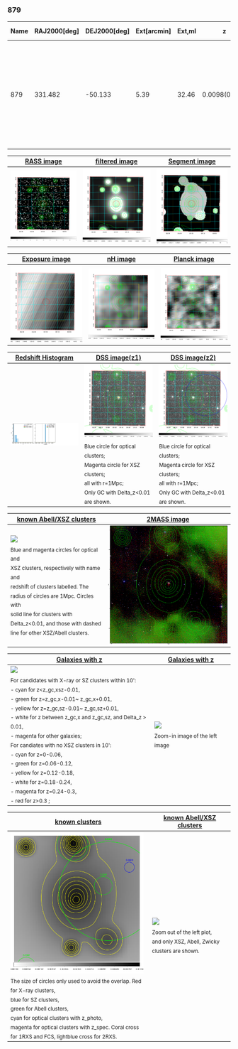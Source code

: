 <div STYLE="page-break-after: always;"></div>

### 879

|Name|RAJ2000[deg]|DEJ2000[deg] |Ext[arcmin]| Ext,ml | z | z_src| C|GC(XSZ,Delta_z<0.01)| GC(OPT,Delta_z<0.01)|GC| R_sig[arcmin] | R500[arcmin] | R500[Mpc]| CRsig[c/s] | CR500[c/s] |L500[1E44 erg/s]|F500[1E-12 erg/s/cm^2]| M500[1E14 Msun]|Tx[keV]|Cnt_sig|Beta|Rc[arcmin]|Comment|Alias|
|---|---|---|---|---|---|------|---|--------|---------|----------|---|---|---|---|---|---|---|---|---|---|---|---|---|---|
|879| 331.482| -50.133| 5.39| 32.46| 0.0098(0.005)| z1,| G| -| -| A, N, W| 14.650| 30.293| 0.365| 0.183(0.040)| 0.223(0.048)| 0.007(0.001)| 3.237(0.646)| 0.14(0.01)| 0.64(0.04)| 57.4| 0.737(-0.161+0.175)| 6.990(-2.106+1.972)| An Abell cluster with $z$ = 0.0363 and offset = 0.18 Mpc, an SZ cluster with $z$ = 0.66 and offset = 0.35 Mpc(28.36 arcmin)| t277|

|[RASS image](../image/879/879_img.pdf)|[filtered image](../image/879/879_fil.pdf)|[Segment image](../image/879/879_seg.pdf)|
|-------------------|--------------------|-------------------|
| <img src="../image/879/879_img.png" width="300">  | <img src="../image/879/879_fil.png" width="300">   | <img src="../image/879/879_seg.png" width="300">  |

|[Exposure image](../image/879/879_mex.pdf)| [nH image](../image/879/879_nh.pdf)| [Planck image](../image/879/879_p.pdf)|
|-------------------|--------------------|-------------------|
|<img src="../image/879/879_mex.png" width="300">   | <img src="../image/879/879_nh.png" width="300">    | <img src="../image/879/879_p.png" width="300"> |

|[Redshift Histogram](../image/879/879_zg.pdf) | [DSS image(z1)](../image/879/879_dss_z1.pdf)      |  [DSS image(z2)](../image/879/879_dss_z2.pdf)    |
|-------------------|--------------------|-------------------|
|<img src="../image/879/879_zg.png" width="300"> |<img src="../image/879/879_dss_z1.png" width="300"> <sub><br>Blue circle for optical clusters; <br>Magenta circle for XSZ clusters; <br>all with r=1Mpc; <br>Only GC with Delta_z<0.01 are shown. </sub>| <img src="../image/879/879_dss_z2.png" width="300"><sub><br>Blue circle for optical clusters; <br>Magenta circle for XSZ clusters; <br>all with r=1Mpc; <br>Only GC with Delta_z<0.01 are shown. </sub> |

|[known Abell/XSZ clusters](../image/879/879_m.pdf) | [2MASS image](../image/879/879_2mass.pdf)      |
|-------------------|-------------------|
|<img src=../image/879/879_m.png width="300"> <br><sub>Blue and magenta circles for optical and <br>XSZ clusters, respectively with name and <br>redshift of clusters labelled. The <br>radius of circles are 1Mpc. Circles with <br>solid line for clusters with <br>Delta_z<0.01, and those with dashed <br>line for other XSZ/Abell clusters.        </sub>|<img src="../image/879/879_2mass.png" width="300">  |

|[Galaxies with z](../image/879/879_opt_ned.pdf) |[Galaxies with z](../image/879/879_opt_ned_zoom.pdf) |
|-------------------|-------------------|
| <img src=../image/879/879_opt_ned.png width="300"> <br><sub> For candidates with X-ray or SZ clusters within 10': <br> - cyan for z<z_gc,xsz-0.01, <br> - green for z=z_gc,x-0.01~ z_gc,x+0.01, <br> - yellow for z=z_gc,sz-0.01~ z_gc,sz+0.01, <br> - white for z between z_gc,x and z_gc,sz, and Delta_z > 0.01, <br> - magenta for other galaxies; <br>For candiates with no XSZ clusters in 10': <br> - cyan for z=0-0.06, <br> - green for z=0.06-0.12, <br> - yellow for z=0.12-0.18, <br> - white for z=0.18-0.24, <br> - magenta for z=0.24-0.3, <br> - red for z>0.3 ;  </sub>|<img src=../image/879/879_opt_ned_zoom.png width="300">  <br><sub> Zoom-in image of the left image</sub>|

|[known clusters](../image/879/879_gc.pdf) |[known Abell/XSZ clusters](../image/879/879_gc_large.pdf) |
|-------------------|-------------------|
| <img src=../image/879/879_gc.png width="300"> <br><sub> The size of circles only used to avoid the overlap. Red for X-ray clusters, <br> blue for SZ clusters, <br> green for Abell clusters, <br> cyan for optical clusters with z_photo, <br> magenta for optical clusters with z_spec. Coral cross for 1RXS and FCS, lightblue cross for 2RXS. </sub>|<img src=../image/879/879_gc_large.png width="300"> <br><sub> Zoom out of the left plot, <br> and only XSZ, Abell, Zwicky clusters are shown. </sub> |



